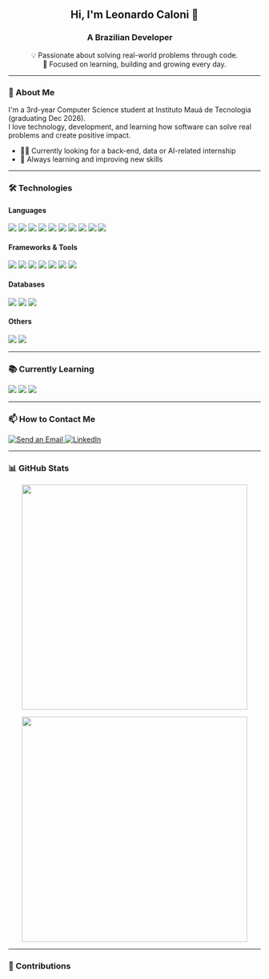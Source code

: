 ## <p align="center">Hi, I'm Leonardo Caloni 👋</p>
### <p align="center">A Brazilian Developer <img src="https://www.bandeirasnacionais.com/data/flags/emoji/facebook/256x256/br.png" width="15" /></p>

<p align="center">💡 Passionate about solving real-world problems through code.<br/>
🎯 Focused on learning, building and growing every day.</p>

---

### 🚀 About Me
I'm a 3rd-year Computer Science student at Instituto Mauá de Tecnologia (graduating Dec 2026).  
I love technology, development, and learning how software can solve real problems and create positive impact.

- 👨‍💻 Currently looking for a back-end, data or AI-related internship  
- 🧠 Always learning and improving new skills

---

### 🛠️ Technologies

#### Languages 
<p>
<img src="https://img.shields.io/badge/Java-ED8B00?style=for-the-badge&logo=openjdk&logoColor=white" />
<img src="https://img.shields.io/badge/Python-3776AB?style=for-the-badge&logo=python&logoColor=white" />
<img src="https://img.shields.io/badge/JavaScript-F7DF1E?style=for-the-badge&logo=javascript&logoColor=black" />
<img src="https://img.shields.io/badge/TypeScript-007ACC?style=for-the-badge&logo=typescript&logoColor=white" />
<img src="https://img.shields.io/badge/SQL-003B57?style=for-the-badge&logo=postgresql&logoColor=white" />
<img src="https://img.shields.io/badge/Dart-0175C2?style=for-the-badge&logo=dart&logoColor=white" />
<img src="https://img.shields.io/badge/C-00599C?style=for-the-badge&logo=c&logoColor=white" />
<img src="https://img.shields.io/badge/C++-00599C?style=for-the-badge&logo=c%2B%2B&logoColor=white" />
<img src="https://img.shields.io/badge/HTML5-E34F26?style=for-the-badge&logo=html5&logoColor=white" />
<img src="https://img.shields.io/badge/CSS3-1572B6?style=for-the-badge&logo=css3&logoColor=white" />
</p>

#### Frameworks & Tools
<p>
<img src="https://img.shields.io/badge/React-20232A?style=for-the-badge&logo=react&logoColor=61DAFB" />
<img src="https://img.shields.io/badge/React_Native-61DAFB?style=for-the-badge&logo=react&logoColor=white" />
<img src="https://img.shields.io/badge/Node.js-339933?style=for-the-badge&logo=node.js&logoColor=white" />
<img src="https://img.shields.io/badge/FastAPI-009688?style=for-the-badge&logo=fastapi&logoColor=white" />
<img src="https://img.shields.io/badge/Flask-000000?style=for-the-badge&logo=flask&logoColor=white" />
<img src="https://img.shields.io/badge/Flutter-02569B?style=for-the-badge&logo=flutter&logoColor=white" />
<img src="https://img.shields.io/badge/Git-F05032?style=for-the-badge&logo=git&logoColor=white" />
</p>

#### Databases
<p>
<img src="https://img.shields.io/badge/MySQL-005C84?style=for-the-badge&logo=mysql&logoColor=white" />
<img src="https://img.shields.io/badge/PostgreSQL-336791?style=for-the-badge&logo=postgresql&logoColor=white" />
<img src="https://img.shields.io/badge/MongoDB-47A248?style=for-the-badge&logo=mongodb&logoColor=white" />
</p>

#### Others 
<p>
<img src="https://img.shields.io/badge/Agile-02569B?style=for-the-badge&logo=scrumalliance&logoColor=white" />
<img src="https://img.shields.io/badge/Microsoft_Office-D83B01?style=for-the-badge&logo=microsoft-office&logoColor=white" />
</p>


---

### 📚 Currently Learning
<p>
<img src="https://img.shields.io/badge/Spring_Boot-6DB33F?style=for-the-badge&logo=spring-boot&logoColor=white" />
<img src="https://img.shields.io/badge/Go-00ADD8?style=for-the-badge&logo=go&logoColor=white" />
<img src="https://img.shields.io/badge/AWS-232F3E?style=for-the-badge&logo=amazon-aws&logoColor=white" />
</p>

---


### 📫 How to Contact Me

<a href="mailto:leomunduruca@gmail.com">
  <img src="https://img.shields.io/badge/Gmail-D14836?style=for-the-badge&logo=gmail&logoColor=white" alt="Send an Email"/>
</a>

<a href="https://www.linkedin.com/in/leocaloni/">
  <img src="https://img.shields.io/badge/LinkedIn-0077B5?style=for-the-badge&logo=linkedin&logoColor=white" alt="LinkedIn"/>
</a>

---

### 📊 GitHub Stats

<p align="center">
  <img src="https://github-readme-stats.vercel.app/api?username=leocaloni&show_icons=true&theme=github_dark" width="450"/>
</p>
<p align="center">
  <img src="https://github-readme-stats.vercel.app/api/top-langs/?username=leocaloni&theme=github_dark&layout=compact" width="450"/>
</p>

---

### 🐍 Contributions

